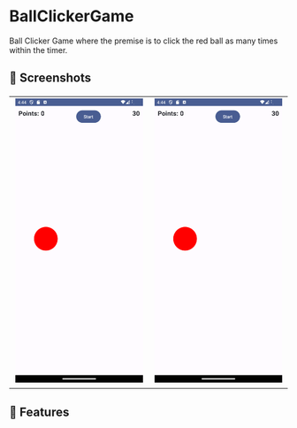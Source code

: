 # BallClickerGame
 
Ball Clicker Game where the premise is to click the red ball as many times within the timer.
 
<h2> 📸 Screenshots

<table>
  <tr>
    <td><img src="Ball%20Clicker%20Game%20Screenshots/Screenshot_1.png" alt="Screenshot 1" width="300" /></td>
    <td><img src="Ball%20Clicker%20Game%20Screenshots/Screenshot_1.png" alt="Screenshot 2" width="300" /></td>

  </tr>
</table>

<h2> 📱 Features

<h5>
